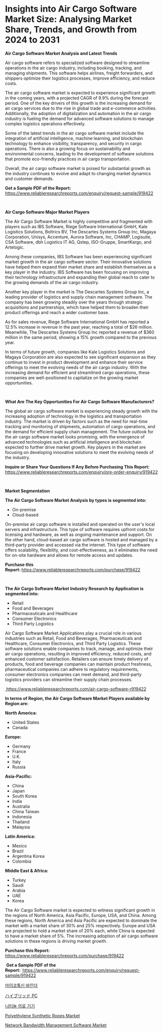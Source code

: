 <p><h1>Insights into Air Cargo Software Market Size: Analysing Market Share, Trends, and Growth from 2024 to 2031</h1></p><p><strong>Air Cargo Software Market Analysis and Latest Trends</strong></p>
<p><p>Air cargo software refers to specialized software designed to streamline operations in the air cargo industry, including booking, tracking, and managing shipments. This software helps airlines, freight forwarders, and shippers optimize their logistics processes, improve efficiency, and reduce costs.</p><p>The air cargo software market is expected to experience significant growth in the coming years, with a projected CAGR of 9.9% during the forecast period. One of the key drivers of this growth is the increasing demand for air cargo services due to the rise in global trade and e-commerce activities. Additionally, the adoption of digitalization and automation in the air cargo industry is fueling the demand for advanced software solutions to manage complex logistics operations effectively.</p><p>Some of the latest trends in the air cargo software market include the integration of artificial intelligence, machine learning, and blockchain technology to enhance visibility, transparency, and security in cargo operations. There is also a growing focus on sustainability and environmental concerns, leading to the development of software solutions that promote eco-friendly practices in air cargo transportation.</p><p>Overall, the air cargo software market is poised for substantial growth as the industry continues to evolve and adapt to changing market dynamics and customer demands.</p></p>
<p><strong>Get a Sample PDF of the Report:&nbsp;</strong> <a href="https://www.reliableresearchreports.com/enquiry/request-sample/919422">https://www.reliableresearchreports.com/enquiry/request-sample/919422</a></p>
<p>&nbsp;</p>
<p><strong>Air Cargo Software Major Market Players</strong></p>
<p><p>The Air Cargo Software Market is highly competitive and fragmented with players such as IBS Software, Riege Software International GmbH, Kale Logistics Solutions, Boltrics BV, The Descartes Systems Group Inc, Magaya Corporation, Unisys, Accenture, Aurora Software, Inc, CHAMP, Logisuite, CSA Software, dbh Logistics IT AG, Qstep, ISO-Gruppe, SmartKargo, and Artelogic.</p><p>Among these companies, IBS Software has been experiencing significant market growth in the air cargo software sector. Their innovative solutions have helped them expand their market share and establish themselves as a key player in the industry. IBS Software has been focusing on improving their technology infrastructure and expanding their global reach to cater to the growing demands of the air cargo industry.</p><p>Another key player in the market is The Descartes Systems Group Inc, a leading provider of logistics and supply chain management software. The company has been growing steadily over the years through strategic acquisitions and partnerships, which have helped them to broaden their product offerings and reach a wider customer base.</p><p>As for sales revenue, Riege Software International GmbH has reported a 12.5% increase in revenue in the past year, reaching a total of $26 million. Meanwhile, The Descartes Systems Group Inc reported a revenue of $360 million in the same period, showing a 15% growth compared to the previous year.</p><p>In terms of future growth, companies like Kale Logistics Solutions and Magaya Corporation are also expected to see significant expansion as they continue to invest in product development and enhance their service offerings to meet the evolving needs of the air cargo industry. With the increasing demand for efficient and streamlined cargo operations, these companies are well-positioned to capitalize on the growing market opportunities.</p></p>
<p>&nbsp;</p>
<p><strong>What Are The Key Opportunities For Air Cargo Software Manufacturers?</strong></p>
<p><p>The global air cargo software market is experiencing steady growth with the increasing adoption of technology in the logistics and transportation industry. The market is driven by factors such as the need for real-time tracking and monitoring of shipments, automation of cargo operations, and the demand for efficient supply chain management. The future outlook for the air cargo software market looks promising, with the emergence of advanced technologies such as artificial intelligence and blockchain expected to further drive market growth. Key players in the market are focusing on developing innovative solutions to meet the evolving needs of the industry.</p></p>
<p><strong>Inquire or Share Your Questions If Any Before Purchasing This Report:</strong> <a href="https://www.reliableresearchreports.com/enquiry/pre-order-enquiry/919422">https://www.reliableresearchreports.com/enquiry/pre-order-enquiry/919422</a></p>
<p>&nbsp;</p>
<p><strong>Market Segmentation</strong></p>
<p><strong>The Air Cargo Software Market Analysis by types is segmented into:</strong></p>
<p><ul><li>On-premise</li><li>Cloud-based</li></ul></p>
<p><p>On-premise air cargo software is installed and operated on the user's local servers and infrastructure. This type of software requires upfront costs for licensing and hardware, as well as ongoing maintenance and support. On the other hand, cloud-based air cargo software is hosted and managed by a third-party provider and accessed via the internet. This type of software offers scalability, flexibility, and cost-effectiveness, as it eliminates the need for on-site hardware and allows for remote access and updates.</p></p>
<p><strong>Purchase this Report:&nbsp;</strong><a href="https://www.reliableresearchreports.com/purchase/919422">https://www.reliableresearchreports.com/purchase/919422</a></p>
<p>&nbsp;</p>
<p><strong>The Air Cargo Software Market Industry Research by Application is segmented into:</strong></p>
<p><ul><li>Retail</li><li>Food and Beverages</li><li>Pharmaceuticals and Healthcare</li><li>Consumer Electronics</li><li>Third Party Logistics</li></ul></p>
<p><p>Air Cargo Software Market Applications play a crucial role in various industries such as Retail, Food and Beverages, Pharmaceuticals and Healthcare, Consumer Electronics, and Third Party Logistics. These software solutions enable companies to track, manage, and optimize their air cargo operations, resulting in improved efficiency, reduced costs, and enhanced customer satisfaction. Retailers can ensure timely delivery of products, food and beverage companies can maintain product freshness, pharmaceutical companies can adhere to regulatory requirements, consumer electronics companies can meet demand, and third-party logistics providers can streamline their supply chain processes.</p></p>
<p><a href="https://www.reliableresearchreports.com/air-cargo-software-r919422">&nbsp;https://www.reliableresearchreports.com/air-cargo-software-r919422</a></p>
<p><strong>In terms of Region, the Air Cargo Software Market Players available by Region are:</strong></p>
<p>
    <p> <strong> North America: </strong>
        <ul>
            <li>United States</li>
            <li>Canada</li>
        </ul>
        </p> 
    <p> <strong> Europe: </strong>
        <ul>
            <li>Germany</li>
            <li>France</li>
            <li>U.K.</li>
            <li>Italy</li>
            <li>Russia</li>
        </ul>
        </p> 
    <p> <strong> Asia-Pacific: </strong>
        <ul>
            <li>China</li>
            <li>Japan</li>
            <li>South Korea</li>
            <li>India</li>
            <li>Australia</li>
            <li>China Taiwan</li>
            <li>Indonesia</li>
            <li>Thailand</li>
            <li>Malaysia</li>
        </ul>
        </p> 
    <p> <strong> Latin America: </strong>
        <ul>
            <li>Mexico</li>
            <li>Brazil</li>
            <li>Argentina Korea</li>
            <li>Colombia</li>
        </ul>
        </p> 
    <p> <strong> Middle East & Africa: </strong>
        <ul>
            <li>Turkey</li>
            <li>Saudi</li>
            <li>Arabia</li>
            <li>UAE</li>
            <li>Korea</li>
        </ul>
    </p>
    </p>
<p><p>The Air Cargo Software market is expected to witness significant growth in the regions of North America, Asia Pacific, Europe, USA, and China. Among these regions, North America and Asia Pacific are expected to dominate the market with a market share of 30% and 25% respectively. Europe and USA are projected to hold a market share of 20% each, while China is expected to have a market share of 5%. The increasing adoption of air cargo software solutions in these regions is driving market growth.</p></p>
<p><strong>Purchase this Report: </strong><a href="https://www.reliableresearchreports.com/purchase/919422">https://www.reliableresearchreports.com/purchase/919422</a></p>
<p>&nbsp;<strong>Get a Sample PDF of the Report:&nbsp;&nbsp;</strong><a href="https://www.reliableresearchreports.com/enquiry/request-sample/919422">https://www.reliableresearchreports.com/enquiry/request-sample/919422</a></p>
<p><strong></strong></p>
<p><p><a href="https://medium.com/@staceyhilll80/%EB%A7%88%EC%9D%B4%EC%BD%94%ED%86%A1%EC%8B%A0-%EB%B0%94%EC%9D%B8%EB%8D%94-%EC%8B%9C%EC%9E%A5-%EC%A1%B0%EC%82%AC-%EB%B3%B4%EA%B3%A0%EC%84%9C-2024%EB%85%84%EB%B6%80%ED%84%B0-2031%EB%85%84%EA%B9%8C%EC%A7%80%EC%9D%98-%EC%97%AD%EC%82%AC-%EB%B0%8F-%EC%98%88%EC%B8%A1-7ce7770ceb20">마이코톡신 바인더</a></p><p><a href="https://github.com/Sophiaard2003/Market-Research-Report-List-1/blob/main/902605952573.md">ハイブリッド PC</a></p><p><a href="https://medium.com/@ryderpfeffer/%EB%8B%88%ED%8B%B0%EB%86%80-%EC%9D%98%EB%A3%8C-%EA%B8%B0%EA%B8%B0-%EC%8B%9C%EC%9E%A5-%EC%8B%9C%EC%9E%A5-%EC%A0%90%EC%9C%A0%EC%9C%A8-%EC%8B%9C%EC%9E%A5-%EB%8F%99%ED%96%A5-%EB%B0%8F-%EB%AF%B8%EB%9E%98-%EC%84%B1%EC%9E%A5-%ED%83%90%EA%B5%AC-494f7183912b">니티놀 의료 기기</a></p><p><a href="https://issuu.com/reportprime-2/docs/polyethylene-synthetic-ropes-market-size-2030.pptx">Polyethylene Synthetic Ropes Market</a></p><p><a href="https://github.com/brenzgnarento/Market-Research-Report-List-2/blob/main/network-bandwidth-management-software-market.md">Network Bandwidth Management Software Market</a></p></p>